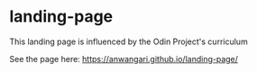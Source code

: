 # landing-page
This landing page is influenced by the Odin Project's curriculum 

See the page here: https://anwangari.github.io/landing-page/
